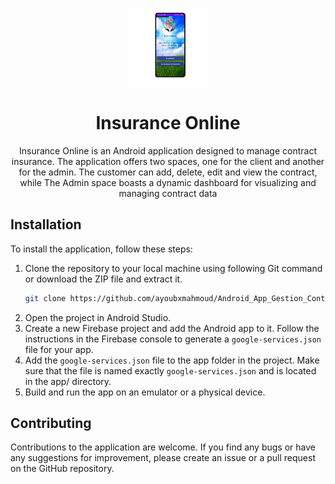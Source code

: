 <p align="center">
  <img src="app/src/main/res/drawable/assurance_app.png" align="center" width="128" height="128" />
<p>

<h1 align="center">Insurance Online</h1>

<p align="center">
Insurance Online is an Android application designed to manage contract insurance. The application offers two spaces, one for the client and another for the admin. The customer can add, delete, edit and view the contract, while The Admin space boasts a dynamic dashboard for visualizing and managing contract data


## Installation

To install the application, follow these steps:

1. Clone the repository to your local machine using following Git command or download the ZIP file and extract it.
   ```bash
   git clone https://github.com/ayoubxmahmoud/Android_App_Gestion_Contrats_Assurance.git
   ```
2. Open the project in Android Studio.
3. Create a new Firebase project and add the Android app to it. Follow the instructions in the Firebase console to generate a `google-services.json` file for your app.
4. Add the `google-services.json` file to the app folder in the project. Make sure that the file is named exactly `google-services.json` and is located in the app/ directory.
5. Build and run the app on an emulator or a physical device.

## Contributing

Contributions to the application are welcome. If you find any bugs or have any suggestions for improvement, please create an issue or a pull request on the GitHub repository.
